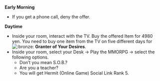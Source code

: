 **Early Morning**

- If you get a phone call, deny the offer.

**Daytime**

- Inside your room, interact with the TV. Buy the offered Item for 4980 yen. You need to buy one item from the TV on five different days for ![:bronze:](https://www.powerpyx.com/wp-includes/images/smilies/bronze.png) **Granter of Your Desires**.
- Inside your room, select your Desk -> Play the MMORPG -> select the following options.
  - Don’t you mean S.O.B.?
  - Are you a teacher?
  - You will get Hermit (Online Game) Social Link Rank 5.
